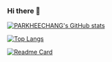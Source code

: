 ### Hi there 👋

<!--
**PARKHEECHANG/PARKHEECHANG** is a ✨ _special_ ✨ repository because its `README.md` (this file) appears on your GitHub profile.

Here are some ideas to get you started:

- 🔭 I’m currently working on ...
- 🌱 I’m currently learning ...
- 👯 I’m looking to collaborate on ...
- 🤔 I’m looking for help with ...
- 💬 Ask me about ...
- 📫 How to reach me: ...
- 😄 Pronouns: ...
- ⚡ Fun fact: ...
-->

[![PARKHEECHANG's GitHub stats](https://github-readme-stats.vercel.app/api?username=PARKHEECHANG)](https://github.com/PARKHEECHANG/github-readme-stats)

[![Top Langs](https://github-readme-stats.vercel.app/api/top-langs/?username=PARKHEECHANG&layout=compact)](https://github.com/PARKHEECHANG/github-readme-stats)

[![Readme Card](https://github-readme-stats.vercel.app/api/pin/?username=PARKHEECHANG&repo=github-readme-stats)](https://github.com/PARKHEECHANG/github-readme-stats)


